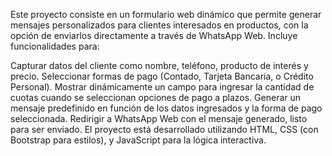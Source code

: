 Este proyecto consiste en un formulario web dinámico que permite generar mensajes personalizados para clientes interesados en productos, con la opción de enviarlos directamente a través de WhatsApp Web. Incluye funcionalidades para:

Capturar datos del cliente como nombre, teléfono, producto de interés y precio.
Seleccionar formas de pago (Contado, Tarjeta Bancaria, o Crédito Personal).
Mostrar dinámicamente un campo para ingresar la cantidad de cuotas cuando se seleccionan opciones de pago a plazos.
Generar un mensaje predefinido en función de los datos ingresados y la forma de pago seleccionada.
Redirigir a WhatsApp Web con el mensaje generado, listo para ser enviado.
El proyecto está desarrollado utilizando HTML, CSS (con Bootstrap para estilos), y JavaScript para la lógica interactiva.

